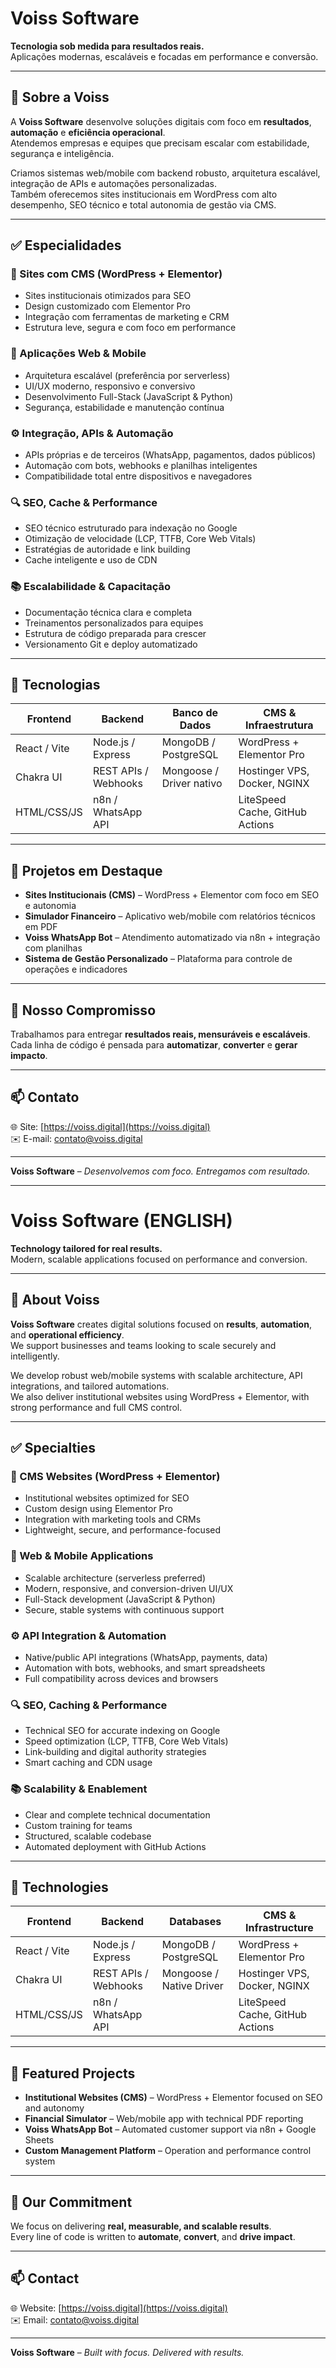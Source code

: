 # Voiss Software

**Tecnologia sob medida para resultados reais.**  
Aplicações modernas, escaláveis e focadas em performance e conversão.

---

## 🧠 Sobre a Voiss

A **Voiss Software** desenvolve soluções digitais com foco em **resultados**, **automação** e **eficiência operacional**.  
Atendemos empresas e equipes que precisam escalar com estabilidade, segurança e inteligência.

Criamos sistemas web/mobile com backend robusto, arquitetura escalável, integração de APIs e automações personalizadas.  
Também oferecemos sites institucionais em WordPress com alto desempenho, SEO técnico e total autonomia de gestão via CMS.

---

## ✅ Especialidades

### 🧰 Sites com CMS (WordPress + Elementor)
- Sites institucionais otimizados para SEO  
- Design customizado com Elementor Pro  
- Integração com ferramentas de marketing e CRM  
- Estrutura leve, segura e com foco em performance  

### 🚀 Aplicações Web & Mobile
- Arquitetura escalável (preferência por serverless)  
- UI/UX moderno, responsivo e conversivo  
- Desenvolvimento Full-Stack (JavaScript & Python)  
- Segurança, estabilidade e manutenção contínua  

### ⚙️ Integração, APIs & Automação
- APIs próprias e de terceiros (WhatsApp, pagamentos, dados públicos)  
- Automação com bots, webhooks e planilhas inteligentes  
- Compatibilidade total entre dispositivos e navegadores  

### 🔍 SEO, Cache & Performance
- SEO técnico estruturado para indexação no Google  
- Otimização de velocidade (LCP, TTFB, Core Web Vitals)  
- Estratégias de autoridade e link building  
- Cache inteligente e uso de CDN  

### 📚 Escalabilidade & Capacitação
- Documentação técnica clara e completa  
- Treinamentos personalizados para equipes  
- Estrutura de código preparada para crescer  
- Versionamento Git e deploy automatizado  

---

## 🧪 Tecnologias

| Frontend        | Backend            | Banco de Dados        | CMS & Infraestrutura         |
|-----------------|--------------------|------------------------|-------------------------------|
| React / Vite    | Node.js / Express  | MongoDB / PostgreSQL   | WordPress + Elementor Pro     |
| Chakra UI       | REST APIs / Webhooks| Mongoose / Driver nativo| Hostinger VPS, Docker, NGINX  |
| HTML/CSS/JS     | n8n / WhatsApp API |                        | LiteSpeed Cache, GitHub Actions |

---

## 📂 Projetos em Destaque

- **Sites Institucionais (CMS)** – WordPress + Elementor com foco em SEO e autonomia  
- **Simulador Financeiro** – Aplicativo web/mobile com relatórios técnicos em PDF  
- **Voiss WhatsApp Bot** – Atendimento automatizado via n8n + integração com planilhas  
- **Sistema de Gestão Personalizado** – Plataforma para controle de operações e indicadores

---

## 🤝 Nosso Compromisso

Trabalhamos para entregar **resultados reais, mensuráveis e escaláveis**.  
Cada linha de código é pensada para **automatizar**, **converter** e **gerar impacto**.

---

## 📫 Contato

🌐 Site: [https://voiss.digital](https://voiss.digital)  
✉️ E-mail: contato@voiss.digital

---

**Voiss Software** – *Desenvolvemos com foco. Entregamos com resultado.*

---

# Voiss Software (ENGLISH)

**Technology tailored for real results.**  
Modern, scalable applications focused on performance and conversion.

---

## 🧠 About Voiss

**Voiss Software** creates digital solutions focused on **results**, **automation**, and **operational efficiency**.  
We support businesses and teams looking to scale securely and intelligently.

We develop robust web/mobile systems with scalable architecture, API integrations, and tailored automations.  
We also deliver institutional websites using WordPress + Elementor, with strong performance and full CMS control.

---

## ✅ Specialties

### 🧰 CMS Websites (WordPress + Elementor)
- Institutional websites optimized for SEO  
- Custom design using Elementor Pro  
- Integration with marketing tools and CRMs  
- Lightweight, secure, and performance-focused  

### 🚀 Web & Mobile Applications
- Scalable architecture (serverless preferred)  
- Modern, responsive, and conversion-driven UI/UX  
- Full-Stack development (JavaScript & Python)  
- Secure, stable systems with continuous support  

### ⚙️ API Integration & Automation
- Native/public API integrations (WhatsApp, payments, data)  
- Automation with bots, webhooks, and smart spreadsheets  
- Full compatibility across devices and browsers  

### 🔍 SEO, Caching & Performance
- Technical SEO for accurate indexing on Google  
- Speed optimization (LCP, TTFB, Core Web Vitals)  
- Link-building and digital authority strategies  
- Smart caching and CDN usage  

### 📚 Scalability & Enablement
- Clear and complete technical documentation  
- Custom training for teams  
- Structured, scalable codebase  
- Automated deployment with GitHub Actions  

---

## 🧪 Technologies

| Frontend        | Backend            | Databases             | CMS & Infrastructure           |
|-----------------|--------------------|------------------------|---------------------------------|
| React / Vite    | Node.js / Express  | MongoDB / PostgreSQL   | WordPress + Elementor Pro       |
| Chakra UI       | REST APIs / Webhooks| Mongoose / Native Driver| Hostinger VPS, Docker, NGINX    |
| HTML/CSS/JS     | n8n / WhatsApp API |                        | LiteSpeed Cache, GitHub Actions |

---

## 📂 Featured Projects

- **Institutional Websites (CMS)** – WordPress + Elementor focused on SEO and autonomy  
- **Financial Simulator** – Web/mobile app with technical PDF reporting  
- **Voiss WhatsApp Bot** – Automated customer support via n8n + Google Sheets  
- **Custom Management Platform** – Operation and performance control system

---

## 🤝 Our Commitment

We focus on delivering **real, measurable, and scalable results**.  
Every line of code is written to **automate**, **convert**, and **drive impact**.

---

## 📫 Contact

🌐 Website: [https://voiss.digital](https://voiss.digital)  
✉️ Email: contato@voiss.digital

---

**Voiss Software** – *Built with focus. Delivered with results.*
